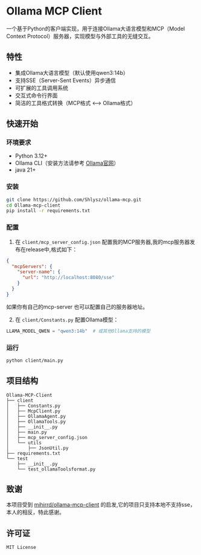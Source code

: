 # Ollama MCP Client

一个基于Python的客户端实现，用于连接Ollama大语言模型和MCP（Model Context Protocol）服务器，实现模型与外部工具的无缝交互。

## 特性

- 集成Ollama大语言模型（默认使用qwen3:14b）
- 支持SSE（Server-Sent Events）异步通信
- 可扩展的工具调用系统
- 交互式命令行界面
- 简洁的工具格式转换（MCP格式 ⟷ Ollama格式）

## 快速开始

### 环境要求

- Python 3.12+
- Ollama CLI（安装方法请参考 [Ollama官网](https://ollama.com/)）
- java 21+
### 安装

```bash
git clone https://github.com/Shlysz/ollama-mcp.git
cd Ollama-mcp-client
pip install -r requirements.txt
```

### 配置

1. 在 `client/mcp_server_config.json` 配置我的MCP服务器,我的mcp服务器发布在release中,格式如下：
```json
{
  "mcpServers": {
    "server-name": {
      "url": "http://localhost:8080/sse"
    }
  }
}
```
如果你有自己的mcp-server 也可以配置自己的服务器地址。

2. 在 `client/Constants.py` 配置Ollama模型：
```python
LLAMA_MODEL_QWEN = "qwen3:14b"  # 或其他Ollama支持的模型
```

### 运行

```bash
python client/main.py
```

## 项目结构

```
Ollama-MCP-Client
├── client
│   ├── Constants.py
│   ├── McpClient.py
│   ├── OllamaAgent.py
│   ├── OllamaTools.py
│   ├── __init__.py
│   ├── main.py
│   ├── mcp_server_config.json
│   └── utils
│       ├── JsonUtil.py
├── requirements.txt
└── test
    ├── __init__.py
    └── test_ollamaToolsformat.py

```

## 致谢

本项目受到 [mihirrd/ollama-mcp-client](https://github.com/mihirrd/ollama-mcp-client) 的启发,它的项目只支持本地不支持sse，本人的相反，特此感谢。

## 许可证

`MIT License`